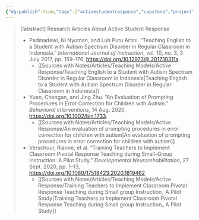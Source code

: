 ```yaml
---
{"dg-publish":true,"tags":["activestudentresponse","capstone","project","Classroom-Pivotal-Response-Teaching-CPRT"],"permalink":"/teaching-methods/active-student-response/","dgPassFrontmatter":true}
---
```






>[!abstract] Research Articles About Active Student Response
>* Padmadewi, Ni Nyoman, and Luh Putu Artini. “Teaching English to a Student with Autism Spectrum Disorder in Regular Classroom in Indonesia.” _International Journal of Instruction_, vol. 10, no. 3, 3 July 2017, pp. 159–176, https://doi.org/10.12973/iji.2017.10311a.
>	* [[Sources with Notes/Articles/Teaching Models/Active Response/Teaching English to a Student with Autism Spectrum Disorder in Regular Classroom in Indonesia\|Teaching English to a Student with Autism Spectrum Disorder in Regular Classroom in Indonesia]]
>* Yuan, Chengan, and Jing Zhu. “An Evaluation of Prompting Procedures in Error Correction for Children with Autism.” _Behavioral Interventions_, 14 Aug. 2020, https://doi.org/10.1002/bin.1733.
>	* [[Sources with Notes/Articles/Teaching Models/Active Response/An evaluation of prompting procedures in error correction for children with autism\|An evaluation of prompting procedures in error correction for children with autism]]
>* Verschuur, Rianne, et al. “Training Teachers to Implement Classroom Pivotal Response Teaching during Small-Group Instruction: A Pilot Study.” _Developmental Neurorehabilitation_, 27 Sept. 2020, pp. 1–13, https://doi.org/10.1080/17518423.2020.1819462.
>	* [[Sources with Notes/Articles/Teaching Models/Active Response/Training Teachers to Implement Classroom Pivotal Response Teaching during  Small group Instruction_ A Pilot Study\|Training Teachers to Implement Classroom Pivotal Response Teaching during  Small group Instruction_ A Pilot Study]]

